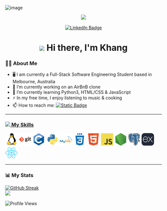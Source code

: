 ![image](https://github.com/user-attachments/assets/8f933605-b622-4354-a552-f809fad10df9)<div id="header" align="center" dir="auto">
  <img src="https://user-images.githubusercontent.com/74038190/225813708-98b745f2-7d22-48cf-9150-083f1b00d6c9.gif" width="50%"/>
</div>
  <div align="center" dir="auto">
  <a href="https://www.linkedin.com/in/khangdnguyen95/">
    <img src="https://img.shields.io/badge/LinkedIn-blue?style=for-the-badge&logo=linkedin&logoColor=white" alt="LinkedIn Badge"/>
  </a>
</div>
<h1 align="center">
  <img src="https://user-images.githubusercontent.com/74038190/214644152-52f47eb3-5e31-4f47-8758-05c9468d5596.gif" width="50px"/>
  Hi there, I'm Khang
</h1>

<!--About Me-->
### 🙋‍♂️ About Me
<ul>
  <li>🖥️ I am currently a Full-Stack Software Engineering Student based in Melbourne, Australia</li>
  <li>🔭 I’m currently working on an AirBnB clone</li>
  <li>🌱 I’m currently learning Python3, HTML/CSS & JavaScript</li>
  <li>⚡ In my free time, I enjoy listening to music & cooking</li>
  <li>
    📫 How to reach me:
    <a href="https://www.linkedin.com/in/khangdnguyen95/" rel="nofollow">
    <img alt="Static Badge" src="https://img.shields.io/badge/-Khang_N-blue?style=flat&logo=linkedin&link=https%3A%2F%2Fwww.linkedin.com%2Fin%2Fkhangdnguyen95%2F">
  </li>
</ul>

---
### <img src="https://user-images.githubusercontent.com/74038190/212284087-bbe7e430-757e-4901-90bf-4cd2ce3e1852.gif" width="3%"/> My Skills

<div dir="auto">
  <a href="https://www.linux.org/" rel="nofollow">
    <img src="https://raw.githubusercontent.com/devicons/devicon/master/icons/linux/linux-original.svg" alt="linux" width="40" height="40" style="max-width: 100%;"></a>
  <a target="_blank" rel="noopener noreferrer" href="https://github.com/devicons/devicon/blob/master/icons/git/git-original-wordmark.svg">
    <img src="https://github.com/devicons/devicon/raw/master/icons/git/git-original-wordmark.svg" title="Git" width="40" height="40" style="max-width: 100%;"></a>
   <a target="_blank" rel="noopener noreferrer" href="https://github.com/devicons/devicon/blob/master/icons/c/c-original.svg">
    <img src="https://github.com/devicons/devicon/raw/master/icons/c/c-original.svg" title="C" alt="C" width="40" height="40" style="max-width: 100%;"></a> 
  <a target="_blank" rel="noopener noreferrer" href="https://github.com/devicons/devicon/blob/master/icons/python/python-original.svg">
    <img src="https://github.com/devicons/devicon/raw/master/icons/python/python-original.svg" title="Python" width="40" height="40" style="max-width: 100%;"></a>
   <a target="_blank" rel="noopener noreferrer" href="https://github.com/devicons/devicon/blob/master/icons/mysql/mysql-original-wordmark.svg">
    <img src="https://github.com/devicons/devicon/raw/master/icons/mysql/mysql-original-wordmark.svg" title="MySQL" alt="MySQL" width="40" height="40" style="max-width: 100%;"></a> 
  <a target="_blank" rel="noopener noreferrer" href="https://github.com/devicons/devicon/blob/master/icons/css3/css3-plain-wordmark.svg">
    <img src="https://github.com/devicons/devicon/raw/master/icons/css3/css3-plain-wordmark.svg" title="CSS3" alt="CSS" width="40" height="40" style="max-width: 100%;"></a> 
  <a target="_blank" rel="noopener noreferrer" href="https://github.com/devicons/devicon/blob/master/icons/html5/html5-original.svg">
    <img src="https://github.com/devicons/devicon/raw/master/icons/html5/html5-original.svg" title="HTML5" alt="HTML" width="40" height="40" style="max-width: 100%;"></a> 
  <a target="_blank" rel="noopener noreferrer" href="https://github.com/devicons/devicon/blob/master/icons/javascript/javascript-original.svg">
    <img src="https://github.com/devicons/devicon/raw/master/icons/javascript/javascript-original.svg" title="JavaScript" alt="JavaScript" width="40" height="40" style="max-width: 100%;"></a>
  <a target="_blank" rel="noopener noreferrer" href="https://raw.githubusercontent.com/devicons/devicon/ca28c779441053191ff11710fe24a9e6c23690d6/icons/nodejs/nodejs-original.svg">
    <img src="https://raw.githubusercontent.com/devicons/devicon/ca28c779441053191ff11710fe24a9e6c23690d6/icons/nodejs/nodejs-original.svg" title="Nodejs" alt="Node" width="40" height="40" style="max-width: 100%;"></a>
  <a target="_blank" rel="noopener noreferrer" href="https://raw.githubusercontent.com/devicons/devicon/ca28c779441053191ff11710fe24a9e6c23690d6/icons/postgresql/postgresql-original.svg">
    <img src="https://raw.githubusercontent.com/devicons/devicon/ca28c779441053191ff11710fe24a9e6c23690d6/icons/postgresql/postgresql-original.svg" title="PG" alt="JavaScript" width="40" height="40" style="max-width: 100%;"></a>
  <a target="_blank" rel="noopener noreferrer" href="https://raw.githubusercontent.com/tandpfun/skill-icons/65dea6c4eaca7da319e552c09f4cf5a9a8dab2c8/icons/ExpressJS-Dark.svg">
    <img src="https://raw.githubusercontent.com/tandpfun/skill-icons/65dea6c4eaca7da319e552c09f4cf5a9a8dab2c8/icons/ExpressJS-Dark.svg" title="Express" alt="EX" width="40" height="40" style="max-width: 100%;"></a>
  <a target="_blank" rel="noopener noreferrer" href="https://raw.githubusercontent.com/devicons/devicon/ca28c779441053191ff11710fe24a9e6c23690d6/icons/react/react-original.svg">
    <img src="https://raw.githubusercontent.com/devicons/devicon/ca28c779441053191ff11710fe24a9e6c23690d6/icons/react/react-original.svg" title="React" alt="React" width="40" height="40" style="max-width: 100%;"></a>
</div>

---
### 📊 My Stats
<div class="markdown-heading" dir="auto">

</div>
<p dir="auto">
  <a href="https://git.io/streak-stats"><img src="https://streak-stats.demolab.com?user=kdn95&theme=dark&background=000000&hide_border=true&date_format=j%20M%5B%20Y%5D" alt="GitHub Streak" /></a>
  <br>
  <a href="https://github.com/kdn95/github-readme-stats">
    <img src="https://github-readme-stats.vercel.app/api/top-langs/?username=kdn95&layout=donut&theme=vision-friendly-dark&hide_border=true" style="max-width: 100%;"></a>
</p>
    <img src="https://komarev.com/ghpvc/?username=kdn95&style=flat-square" alt="Profile Views"/>
